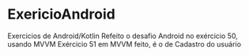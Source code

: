 # ExericioAndroid
Exercicios de Android/Kotlin
Refeito o desafio Android no exércicio 50, usando MVVM
Exércicio 51 em MVVM feito, é o de Cadastro do usuário

